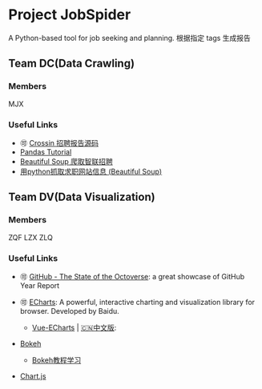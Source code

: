 # Project JobSpider
A Python-based tool for job seeking and planning.
根据指定 tags 生成报告

## Team DC(Data Crawling)

### Members
MJX
### Useful Links
* 🉑 [Crossin 招聘报告源码](https://github.com/zx576/recruitment)
* [Pandas Tutorial](https://github.com/adeshpande3/Pandas-Tutorial/blob/master/Pandas%20Tutorial.ipynb)
* [Beautiful Soup 爬取智联招聘](https://blog.csdn.net/lilu916/article/details/76104568)
* [用python抓取求职网站信息 (Beautiful Soup)](https://www.cnblogs.com/lemonbit/p/6569179.html)

## Team DV(Data Visualization)

### Members
ZQF
LZX
ZLQ
### Useful Links
* 🉑 [GitHub - The State of the Octoverse](https://octoverse.github.com/): a great showcase of GitHub Year Report
* 🉑 [ECharts](https://echarts.baidu.com/index.html): A powerful, interactive charting and visualization library for browser. Developed by Baidu.
  * [Vue-ECharts](https://github.com/ecomfe/vue-echarts) | [🇨🇳中文版](https://github.com/ecomfe/vue-echarts/blob/master/README.zh_CN.md): 

* [Bokeh](https://github.com/bokeh/bokeh)
	* [Bokeh教程学习](https://www.kesci.com/home/project/59dd8cbd77da7a4f41ce3299)

* [Chart.js](https://www.chartjs.org/docs/latest/)

